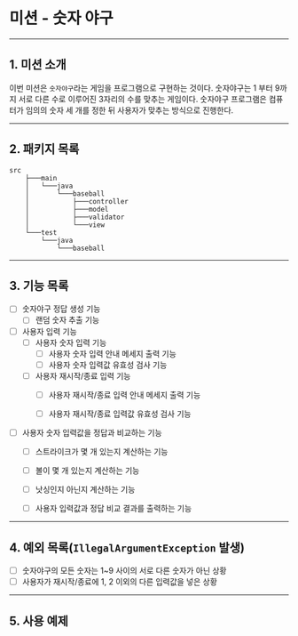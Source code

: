 # 미션 - 숫자 야구

***
## 1. 미션 소개
이번 미션은 `숫자야구`라는 게임을 프로그램으로 구현하는 것이다. 숫자야구는 1 부터 9까지 서로 다른 수로 이루어진 3자리의 수를 맞추는 게임이다. 
숫자야구 프로그램은 컴퓨터가 임의의 숫자 세 개를 정한 뒤 사용자가 맞추는 방식으로 진행한다.

***
## 2. 패키지 목록
```agsl
src
    ├───main
    │   └───java
    │       └───baseball
    │           ├───controller
    │           ├───model
    │           ├───validator
    │           └───view
    └───test
        └───java
            └───baseball
```

***
## 3. 기능 목록
- [ ] 숫자야구 정답 생성 기능
  - [ ] 랜덤 숫자 추출 기능

- [ ] 사용자 입력 기능
  - [ ] 사용자 숫자 입력 기능
    - [ ] 사용자 숫자 입력 안내 메세지 출력 기능
    - [ ] 사용자 숫자 입력값 유효성 검사 기능
  - [ ] 사용자 재시작/종료 입력 기능
    - [ ] 사용자 재시작/종료 입력 안내 메세지 출력 기능
    - [ ] 사용자 재시작/종료 입력값 유효성 검사 기능


- [ ] 사용자 숫자 입력값을 정답과 비교하는 기능
  - [ ] 스트라이크가 몇 개 있는지 계산하는 기능
  - [ ] 볼이 몇 개 있는지 계산하는 기능
  - [ ] 낫싱인지 아닌지 계산하는 기능
  - [ ] 사용자 입력값과 정답 비교 결과를 출력하는 기능



***
## 4. 예외 목록(`IllegalArgumentException` 발생)
- [ ] 숫자야구의 모든 숫자는 1~9 사이의 서로 다른 숫자가 아닌 상황
- [ ] 사용자가 재시작/종료에 1, 2 이외의 다른 입력값을 넣은 상황

***
## 5. 사용 예제